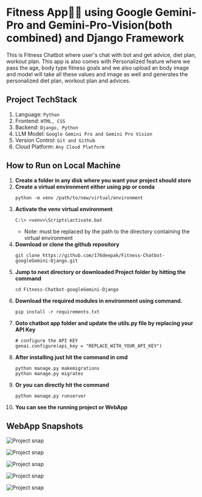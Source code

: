 # Fitness App🏋️‍♀️ using Google Gemini-Pro and Gemini-Pro-Vision(both combined) and Django Framework

This is Fitness Chatbot where user's chat with bot and get advice, diet plan, workout plan. This app is also comes with Personalized feature where we pass the age, body type fitness goals and we also upload an body image and model will take all these values and image as well and generates the personalized diet plan, workout plan and advices.

## Project TechStack
1. Language: `Python`
2. Frontend: `HTML, CSS`
3. Backend: `Django, Python`
4. LLM Model: `Google Gemini Pro and Gemini Pro Vision`
5. Version Control: `Git and Github`
6. Cloud Platform: `Any Cloud Platform`

## How to Run on Local Machine
1. **Create a folder in any disk where you want your project should store**
2. **Create a virtual environment either using pip or conda**
    ```
    python -m venv /path/to/new/virtual/environment
    ```
3. **Activate the venv virtual environment**
    ```
    C:\> <venv>\Scripts\activate.bat
    ```
    - Note: <venv> must be replaced by the path to the directory containing the virtual environment
4. **Download or clone the github repository**
    ```
    git clone https://github.com/176deepak/Fitness-Chatbot-googleGemini-Django.git
    ```
5. **Jump to next directory or downloaded Project folder by hitting the command**
    ```
    cd Fitness-Chatbot-googleGemini-Django
    ```
6. **Download the required modules in environment using command.**
    ```
    pip install -r requirements.txt
    ```
7. **Goto chatbot app folder and update the utils.py file by replacing your API Key**
    ```
    # configure the API KEY 
    genai.configure(api_key = "REPLACE_WITH_YOUR_API_KEY")
    ```
8. **After installing just hit the command in cmd**
    ```
    python manage.py makemigrations
    python manage.py migrates
    ```
9. **Or you can directly hit the command**
    ```
    python manage.py runserver
    ```
10. **You can see the running project or WebApp**

## WebApp Snapshots
![Project snap](https://drive.google.com/uc?id=13afkPi4Ftup60nfyyOwpnuAhq3GY0cP3)

![Project snap](https://drive.google.com/uc?id=1uv1QZpbMjC7_1ugFXbGFM12R_ahDNgRL)

![Project snap](https://drive.google.com/uc?id=12JebBj5s_7zjzUjp2ay6q2edb1jVTctN)

![Project snap](https://drive.google.com/uc?id=1EJ5y7v34JwJPGN-suVcPqioFvYgZHiH8)

![Project snap](https://drive.google.com/uc?id=1pGSaGXeEG29uS_dLyrmViC4XTHFc5zs_)